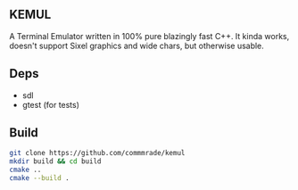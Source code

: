 ## KEMUL
A Terminal Emulator written in 100% pure blazingly fast C++.
It kinda works, doesn't support Sixel graphics and wide chars, but otherwise usable.

## Deps
- sdl
- gtest (for tests)

## Build
```bash
git clone https://github.com/commmrade/kemul
mkdir build && cd build
cmake ..
cmake --build .
```
